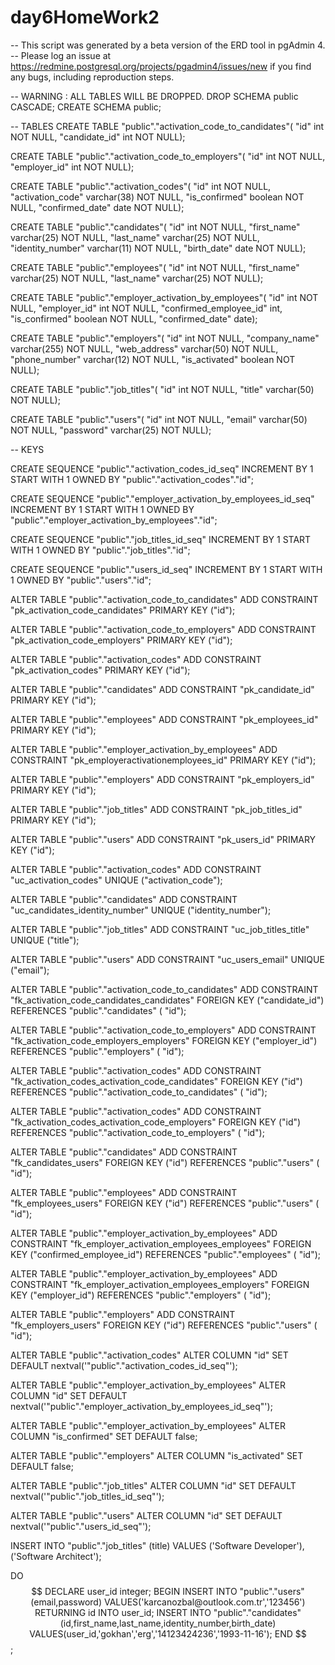 # day6HomeWork2

-- This script was generated by a beta version of the ERD tool in pgAdmin 4.
-- Please log an issue at https://redmine.postgresql.org/projects/pgadmin4/issues/new if you find any bugs, including reproduction steps.

-- WARNING : ALL TABLES WILL BE DROPPED.
DROP SCHEMA public CASCADE;
CREATE SCHEMA public;

-- TABLES
CREATE TABLE "public"."activation_code_to_candidates"( 
	"id" int NOT NULL,
	"candidate_id" int NOT NULL);

CREATE TABLE "public"."activation_code_to_employers"( 
	"id" int NOT NULL,
	"employer_id" int NOT NULL);

CREATE TABLE "public"."activation_codes"( 
	"id" int NOT NULL,
	"activation_code" varchar(38) NOT NULL,
	"is_confirmed" boolean NOT NULL,
	"confirmed_date" date NOT NULL);

CREATE TABLE "public"."candidates"( 
	"id" int NOT NULL,
	"first_name" varchar(25) NOT NULL,
	"last_name" varchar(25) NOT NULL,
	"identity_number" varchar(11) NOT NULL,
	"birth_date" date NOT NULL);

CREATE TABLE "public"."employees"( 
	"id" int NOT NULL,
	"first_name" varchar(25) NOT NULL,
	"last_name" varchar(25) NOT NULL);

CREATE TABLE "public"."employer_activation_by_employees"( 
	"id" int NOT NULL,
	"employer_id" int NOT NULL,
	"confirmed_employee_id" int,
	"is_confirmed" boolean NOT NULL,
	"confirmed_date" date);

CREATE TABLE "public"."employers"( 
	"id" int NOT NULL,
	"company_name" varchar(255) NOT NULL,
	"web_address" varchar(50) NOT NULL,
	"phone_number" varchar(12) NOT NULL,
	"is_activated" boolean NOT NULL);

CREATE TABLE "public"."job_titles"( 
	"id" int NOT NULL,
	"title" varchar(50) NOT NULL);

CREATE TABLE "public"."users"( 
	"id" int NOT NULL,
	"email" varchar(50) NOT NULL,
	"password" varchar(25) NOT NULL);

-- KEYS

CREATE SEQUENCE "public"."activation_codes_id_seq" 
    INCREMENT BY 1 START WITH 1 
    OWNED BY "public"."activation_codes"."id";

CREATE SEQUENCE "public"."employer_activation_by_employees_id_seq" 
    INCREMENT BY 1 START WITH 1 
    OWNED BY "public"."employer_activation_by_employees"."id";

CREATE SEQUENCE "public"."job_titles_id_seq" 
    INCREMENT BY 1 START WITH 1 
    OWNED BY "public"."job_titles"."id";

CREATE SEQUENCE "public"."users_id_seq" 
    INCREMENT BY 1 START WITH 1 
    OWNED BY "public"."users"."id";

ALTER TABLE "public"."activation_code_to_candidates" 
    ADD CONSTRAINT "pk_activation_code_candidates" 
    PRIMARY KEY ("id");

ALTER TABLE "public"."activation_code_to_employers" 
    ADD CONSTRAINT "pk_activation_code_employers" 
    PRIMARY KEY ("id");

ALTER TABLE "public"."activation_codes" 
    ADD CONSTRAINT "pk_activation_codes" 
    PRIMARY KEY ("id");

ALTER TABLE "public"."candidates" 
    ADD CONSTRAINT "pk_candidate_id" 
    PRIMARY KEY ("id");

ALTER TABLE "public"."employees" 
    ADD CONSTRAINT "pk_employees_id" 
    PRIMARY KEY ("id");

ALTER TABLE "public"."employer_activation_by_employees" 
    ADD CONSTRAINT "pk_employeractivationemployees_id" 
    PRIMARY KEY ("id");

ALTER TABLE "public"."employers" 
    ADD CONSTRAINT "pk_employers_id" 
    PRIMARY KEY ("id");

ALTER TABLE "public"."job_titles" 
    ADD CONSTRAINT "pk_job_titles_id" 
    PRIMARY KEY ("id");

ALTER TABLE "public"."users" 
    ADD CONSTRAINT "pk_users_id" 
    PRIMARY KEY ("id");

ALTER TABLE "public"."activation_codes" 
    ADD CONSTRAINT "uc_activation_codes" 
    UNIQUE ("activation_code");

ALTER TABLE "public"."candidates" 
    ADD CONSTRAINT "uc_candidates_identity_number" 
    UNIQUE ("identity_number");

ALTER TABLE "public"."job_titles" 
    ADD CONSTRAINT "uc_job_titles_title" 
    UNIQUE ("title");

ALTER TABLE "public"."users" 
    ADD CONSTRAINT "uc_users_email" 
    UNIQUE ("email");

ALTER TABLE "public"."activation_code_to_candidates" 
    ADD CONSTRAINT "fk_activation_code_candidates_candidates" 
    FOREIGN KEY ("candidate_id") 
    REFERENCES "public"."candidates" ( "id");

ALTER TABLE "public"."activation_code_to_employers" 
    ADD CONSTRAINT "fk_activation_code_employers_employers" 
    FOREIGN KEY ("employer_id") 
    REFERENCES "public"."employers" ( "id");

ALTER TABLE "public"."activation_codes" 
    ADD CONSTRAINT "fk_activation_codes_activation_code_candidates" 
    FOREIGN KEY ("id") 
    REFERENCES "public"."activation_code_to_candidates" ( "id");

ALTER TABLE "public"."activation_codes" 
    ADD CONSTRAINT "fk_activation_codes_activation_code_employers" 
    FOREIGN KEY ("id") 
    REFERENCES "public"."activation_code_to_employers" ( "id");

ALTER TABLE "public"."candidates" 
    ADD CONSTRAINT "fk_candidates_users" 
    FOREIGN KEY ("id") 
    REFERENCES "public"."users" ( "id");

ALTER TABLE "public"."employees" 
    ADD CONSTRAINT "fk_employees_users" 
    FOREIGN KEY ("id") 
    REFERENCES "public"."users" ( "id");

ALTER TABLE "public"."employer_activation_by_employees" 
    ADD CONSTRAINT "fk_employer_activation_employees_employees" 
    FOREIGN KEY ("confirmed_employee_id") 
    REFERENCES "public"."employees" ( "id");

ALTER TABLE "public"."employer_activation_by_employees" 
    ADD CONSTRAINT "fk_employer_activation_employees_employers" 
    FOREIGN KEY ("employer_id") 
    REFERENCES "public"."employers" ( "id");

ALTER TABLE "public"."employers" 
    ADD CONSTRAINT "fk_employers_users" 
    FOREIGN KEY ("id") 
    REFERENCES "public"."users" ( "id");

ALTER TABLE "public"."activation_codes" ALTER COLUMN "id" SET DEFAULT nextval('"public"."activation_codes_id_seq"');

ALTER TABLE "public"."employer_activation_by_employees" ALTER COLUMN "id" SET DEFAULT nextval('"public"."employer_activation_by_employees_id_seq"');

ALTER TABLE "public"."employer_activation_by_employees" ALTER COLUMN "is_confirmed" SET DEFAULT false;

ALTER TABLE "public"."employers" ALTER COLUMN "is_activated" SET DEFAULT false;

ALTER TABLE "public"."job_titles" ALTER COLUMN "id" SET DEFAULT nextval('"public"."job_titles_id_seq"');

ALTER TABLE "public"."users" ALTER COLUMN "id" SET DEFAULT nextval('"public"."users_id_seq"');


INSERT INTO "public"."job_titles" (title) 
VALUES ('Software Developer'),('Software Architect');

DO $$
    DECLARE user_id integer;
BEGIN
	INSERT INTO "public"."users" (email,password) VALUES('karcanozbal@outlook.com.tr','123456') RETURNING id INTO user_id;
	INSERT INTO "public"."candidates" (id,first_name,last_name,identity_number,birth_date) VALUES(user_id,'gokhan','erg','14123424236','1993-11-16');
END $$;
